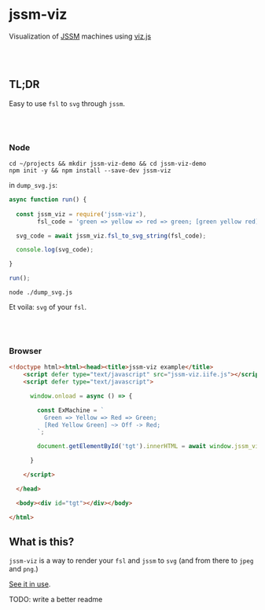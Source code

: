 # jssm-viz

Visualization of [JSSM](https://github.com/StoneCypher/jssm/) machines using [viz.js](https://github.com/mdaines/viz.js/)



<br/><br/>

## TL;DR

Easy to use `fsl` to `svg` through `jssm`.





<br/><br/>

### Node

```shell
cd ~/projects && mkdir jssm-viz-demo && cd jssm-viz-demo
npm init -y && npm install --save-dev jssm-viz
```

in `dump_svg.js`:

```javascript
async function run() {
   
  const jssm_viz = require('jssm-viz'),
        fsl_code = 'green => yellow => red => green; [green yellow red] ~> off -> red;';

  svg_code = await jssm_viz.fsl_to_svg_string(fsl_code);

  console.log(svg_code);

}

run();
```

```shell
node ./dump_svg.js
```

Et voila: `svg` of your `fsl`.






<br/><br/>

### Browser

```html
<!doctype html><html><head><title>jssm-viz example</title>
    <script defer type="text/javascript" src="jssm-viz.iife.js"></script>
    <script defer type="text/javascript">

      window.onload = async () => {

        const ExMachine = `
          Green => Yellow => Red => Green;
          [Red Yellow Green] ~> Off -> Red;
        `;

        document.getElementById('tgt').innerHTML = await window.jssm_viz.fsl_to_svg_string(ExMachine);

      }

    </script>

  </head>

  <body><div id="tgt"></div></body>

</html>
```





## What is this?

`jssm-viz` is a way to render your `fsl` and `jssm` to `svg` (and from there to `jpeg` and `png`.)

[See it in use](https://stonecypher.github.io/jssm-viz-demo/graph_explorer.html).

TODO: write a better readme
